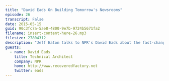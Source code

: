 ```yaml
---
title: "David Eads On Building Tomorrow's Newsrooms"
episode: 26
transcript: False
date: 2015-05-15
guid: 90c3fc7a-5ae8-4800-9e7b-9724b5671fa2
filename: insert-content-here-26.mp3
filesize: 27804312
description: "Jeff Eaton talks to NPR's David Eads about the fast-changing world of digital news publishing, how to build tools that serve the needs of today's journalists, and how successful 'learn to code' projects don't always look the way developers expect…"
guests: 
  - name: David Eads
    title: Technical Architect
    company: NPR
    home: http://www.recoveredfactory.net
    twitter: eads
---
```


